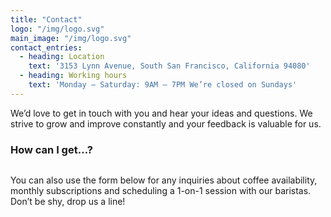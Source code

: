 ```yaml
---
title: "Contact"
logo: "/img/logo.svg"
main_image: "/img/logo.svg"
contact_entries:
  - heading: Location
    text: '3153 Lynn Avenue, South San Francisco, California 94080'
  - heading: Working hours
    text: 'Monday – Saturday: 9AM – 7PM We’re closed on Sundays'
---
```


We’d love to get in touch with you and hear your ideas and
questions. We strive to grow and improve constantly and your feedback
is valuable for us.

<h3 class="f4 b lh-title mb2">How can I get…?</h3>

<img src="{{ .Params.main_image }}" alt="" class="db w-100">

You can also use the form below for any inquiries about coffee
availability, monthly subscriptions and scheduling a 1-on-1 session
with our baristas. Don’t be shy, drop us a line!
